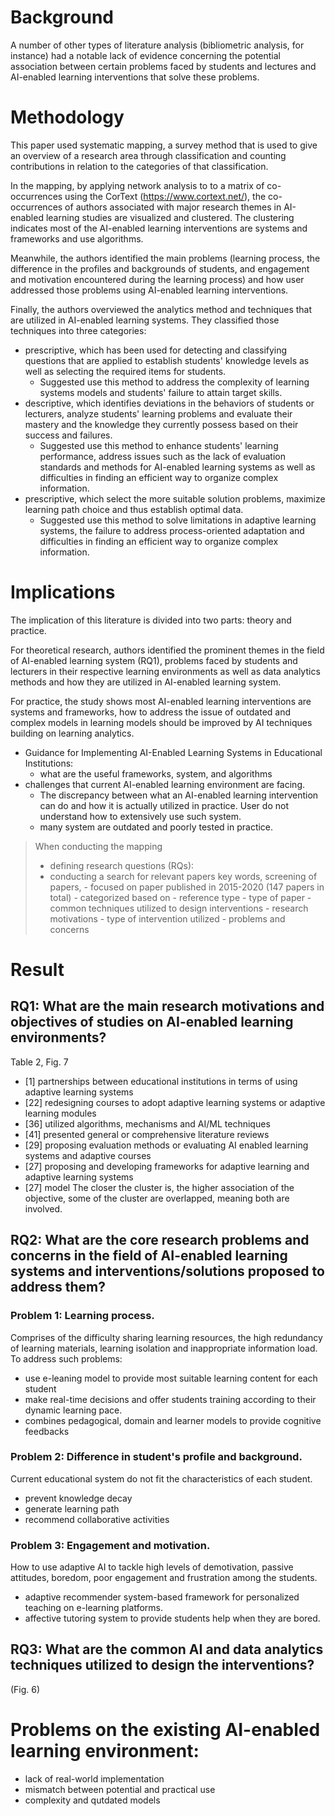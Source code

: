 # Background
A number of other types of literature analysis (bibliometric analysis, for instance) had a notable lack of evidence concerning the potential association between certain problems faced by students and lectures and AI-enabled learning interventions that solve these problems.
# Methodology
This paper used systematic mapping, a survey method that is used to give an overview of a research area through classification and counting contributions in relation to the categories of that classification.

In the mapping, by applying network analysis to to a matrix of co-occurrences using the CorText (https://www.cortext.net/), the co-occurrences of authors associated with major research themes in AI-enabled learning studies are visualized and clustered. The clustering indicates most of the AI-enabled learning interventions are systems and frameworks and use algorithms.

Meanwhile, the authors identified the main problems (learning process, the difference in the profiles and backgrounds of students, and engagement and motivation encountered during the learning process) and how user addressed those problems using AI-enabled learning interventions. 

Finally, the authors overviewed the analytics method and techniques that are utilized in AI-enabled learning systems. They classified those techniques into three categories: 
- prescriptive, which has been used for detecting and classifying questions that are applied to establish students' knowledge levels as well as selecting the required items for students.
	- Suggested use this method to address the complexity of learning systems models and students' failure to attain target skills.
- descriptive, which identifies deviations in the behaviors of students or lecturers, analyze students' learning problems and evaluate their mastery and the knowledge they currently possess based on their success and failures.
	- Suggested use this method to enhance students' learning performance, address issues such as the lack of evaluation standards and methods for AI-enabled learning systems as well as difficulties in finding an efficient way to organize complex information.
- prescriptive, which select the more suitable solution problems, maximize learning path choice and thus establish optimal data.
	- Suggested use this method to solve limitations in adaptive learning systems, the failure to address process-oriented adaptation and difficulties in finding an efficient way to organize complex information.

# Implications
The implication of this literature is divided into two parts: theory and practice.

For theoretical research, authors identified the prominent themes in the field of AI-enabled learning system (RQ1), problems faced by students and lecturers in their respective learning environments as well as data analytics methods and how they are utilized in AI-enabled learning system.

For practice, the study shows most AI-enabled learning interventions are systems and frameworks, how to address the issue of outdated and complex models in learning models should be improved by AI techniques building on learning analytics.
- Guidance for Implementing AI-Enabled Learning Systems in Educational Institutions:
	- what are the useful frameworks, system, and algorithms
- challenges that current AI-enabled learning environment are facing.
	- The discrepancy between what an AI-enabled learning intervention can do and how it is actually utilized in practice. User do not understand how to extensively use such system.
	- many system are outdated and poorly tested in practice.

 > When conducting the mapping 
> - defining research questions (RQs):
> -  conducting a search for relevant papers key words, screening of papers, 
	- focused on paper published in 2015-2020 (147 papers in total)
	- categorized based on 
		- reference type
		- type of paper
		- common techniques utilized to design interventions
		- research motivations 
		- type of intervention utilized
		- problems and concerns
# Result
## RQ1: What are the main research motivations and objectives of studies on AI-enabled learning environments?
Table 2, Fig. 7
- \[1\] partnerships between educational institutions in terms of using adaptive learning systems
- \[22\] redesigning courses to adopt adaptive learning systems or adaptive learning modules
- \[36\] utilized algorithms, mechanisms and AI/ML techniques
- \[41\] presented general or comprehensive literature reviews
- \[29\] proposing evaluation methods or evaluating AI enabled learning systems and adaptive courses
- \[27\] proposing and developing frameworks for adaptive learning and adaptive learning systems
- \[27\] model
The closer the cluster is, the higher association of the objective, some of the cluster are overlapped, meaning both are involved.

## RQ2: What are the core research problems and concerns in the field of AI-enabled learning systems and interventions/solutions proposed to address them?
### Problem 1: Learning process. 
Comprises of the difficulty sharing learning resources, the high redundancy of learning materials, learning isolation and inappropriate information load. To address such problems:
- use e-leaning model to provide most suitable learning content for each student
- make real-time decisions and offer students training according to their dynamic learning pace.
- combines pedagogical, domain and learner models to provide cognitive feedbacks

### Problem 2: Difference in student's profile and background.
Current educational system do not fit the characteristics of each student.
- prevent knowledge decay
- generate learning path
- recommend collaborative activities

### Problem 3: Engagement and motivation.
How to use adaptive AI to tackle high levels of demotivation, passive attitudes, boredom, poor engagement and frustration among the students.
- adaptive recommender system-based framework for personalized teaching on e-learning platforms.
- affective tutoring system to provide students help when they are bored.

## RQ3: What are the common AI and data analytics techniques utilized to design the interventions?
(Fig. 6)

# Problems on the existing AI-enabled learning environment:
- lack of real-world implementation
- mismatch between potential and practical use
- complexity and qutdated models
